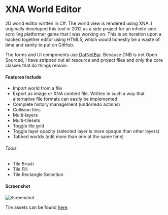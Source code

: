 XNA World Editor
================

2D world editor written in C#. The world view is rendered using XNA. I originally developed this tool in 2012 as a side project for an infinite side scrolling platformer game that I was working on. This is an iteration upon a hacked together editor using HTML5, which would honestly be a waste of time and sanity to put on GitHub.

The forms and UI components use [DotNetBar](http://www.devcomponents.com/dotnetbar/). Because DNB is not Open Sourced, I have stripped out all resource and project files and only the core classes that do things remain.

#### Features Include
* Import world from a file
* Export as image or XNA content file. Written in such a way that alternative file formats can easily be implemented
* Complete history management (undo/redo actions)
* Collision tiles
* Multi-layers
* Multi-tilesets
* Toggle tile grid
* Toggle layer opacity (selected layer is more opaque than other layers)
* Tabbed worlds (edit more than one at the same time)
###### Tools

* Tile Brush
* Tile Fill
* Tile Rectangle Selection


#### Screenshot

![Screenshot](http://i.imgur.com/XwyeZwy.png)

Tile assets can be found [here](http://www.photonstorm.com/flash-game-dev-tips/flash-game-dev-tip-12-building-a-retro-platform-game-in-flixel-part-1).
